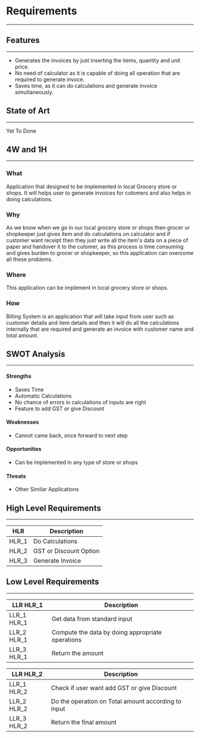 # Requirements

---

## Features

---

- Generates the invoices by just inserting the items, quantity and unit price.
- No need of calculator as it is capable of doing all operation that are required to generate invoce.
- Saves time, as it can do calculations and generate invoice simultaneously.

## State of Art

---

Yet To Done

## 4W and 1H

---

### What

Application that designed to be implemented in local Grocery store or shops. It will helps user to generate invoices for cutomers and also helps in doing calculations.

### Why

As we know when we go in our local grocery store or shops then grocer or shopkeeper just gives item and do calculations on calculator and if customer want receipt then they just write all the item's data on a piece of paper and handover it to the cutomer, as this process is time consuming and gives burden to grocer or shopkeeper, so this application can overcome all these problems.

### Where

This application can be implement in local grocery store or shops.

### How

Billing System is an application that will take input from user such as customer details and item details and then it will do all the calculations internally that are required and generate an invoice with customer name and total amount.

## SWOT Analysis

---

#### Strengths

- Saves Time
- Automatic Calculations
- No chance of errors in calculations of inputs are right
- Feature to add GST or give Discount

#### Weaknesses

- Cannot came back, once forward to next step

#### Opportunities

- Can be implemented in any type of store or shops

#### Threats

- Other Similar Applications

## High Level Requirements

---

| HLR   | Description            |
| ----- | ---------------------- |
| HLR_1 | Do Calculations        |
| HLR_2 | GST or Discount Option |
| HLR_3 | Generate Invoice       |

## Low Level Requirements

---

| LLR HLR_1   | Description                                      |
| ----------- | ------------------------------------------------ |
| LLR_1 HLR_1 | Get data from standard input                     |
| LLR_2 HLR_1 | Compute the data by doing appropriate operations |
| LLR_3 HLR_1 | Return the amount                                |

| LLR HLR_2   | Description                                         |
| ----------- | --------------------------------------------------- |
| LLR_1 HLR_2 | Check if user want add GST or give Discount         |
| LLR_2 HLR_2 | Do the operation on Total amount according to input |
| LLR_3 HLR_2 | Return the final amount                             |
